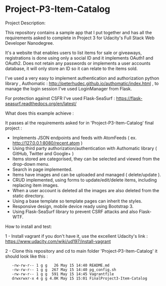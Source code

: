 # Project-P3-Item-Catalog

Project Description:

This repository contains a sample app that I put together and has all the requirements asked to complete
in Project 3 for Udacity's Full Stack Web Developer Nanodegree.

It's a website that enables users to list items for sale or giveaways, registrations is done using only a
social ID and it implements OAuth1 and OAuth2. Does not retain any passwords or implements a user accounts
database, it will only store an ID so it can relate to the items sold.

I've used a very easy to implement authentication and authorization python library , Authomatic :
 http://peterhudec.github.io/authomatic/index.html
, to manage the login session I've used LoginManager from Flask.

For protection against CSFR I've used Flask-SeaSurf : https://flask-seasurf.readthedocs.org/en/latest/

What does this example achieve :

It passes al the requirements asked for in 'Project-P3-Item-Catalog' final project :
 - Implements JSON endpoints and feeds with AtomFeeds ( ex. http://127.0.0.1:8080/recent.atom )
 - Using third party authorization/authentication with Authomatic library ( GitHub, Twitter and Google+ )
 - Items stored are categorised, they can be selected and viewed from the drop-down menu.
 - Search in page implemented.
 - Items have images and can be uploaded and managed ( delete/update ).
 - CRUD implemented, using forms to update/edit/delete items, including replacing item images.
 - When a user account is deleted all the images are also deleted from the static directory.
 - Using a base template so template pages can inherit the styles.
 - Responsive design, mobile device ready using Bootstrap 3.
 - Using Flask-SeaSurf library to prevent CSRF attacks and also Flask-WTF.

How to install and test:

1 - Install vagrant if you don't have it, use the excellent Udacity's link : https://www.udacity.com/wiki/ud197/install-vagrant

2 - Clone this repository and cd to main folder 'Project-P3-Item-Catalog' it should look like this :

 ```
    -rw-rw-r-- 1 g g   26 May 15 14:40 README.md
    -rw-rw-r-- 1 g g  267 May 15 14:40 pg_config.sh
    -rw-rw-r-- 1 g g  591 May 15 14:45 Vagrantfile
    drwxrwxr-x 4 g g 4.0K May 15 15:01 FinalProject3-Item-Catalog

 ```




 
 

